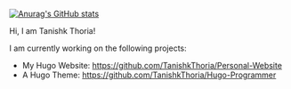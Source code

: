 [![Anurag's GitHub stats](https://github-readme-stats.vercel.app/api?username=TanishkThoria&count_private=true&theme=tokyonight)](https://github.com/anuraghazra/github-readme-stats)

Hi, I am Tanishk Thoria!

I am currently working on the following projects:
- My Hugo Website: https://github.com/TanishkThoria/Personal-Website
- A Hugo Theme: https://github.com/TanishkThoria/Hugo-Programmer

<!---
TanishkThoria/TanishkThoria is a ✨ special ✨ repository because its `README.md` (this file) appears on your GitHub profile.
You can click the Preview link to take a look at your changes.
--->
